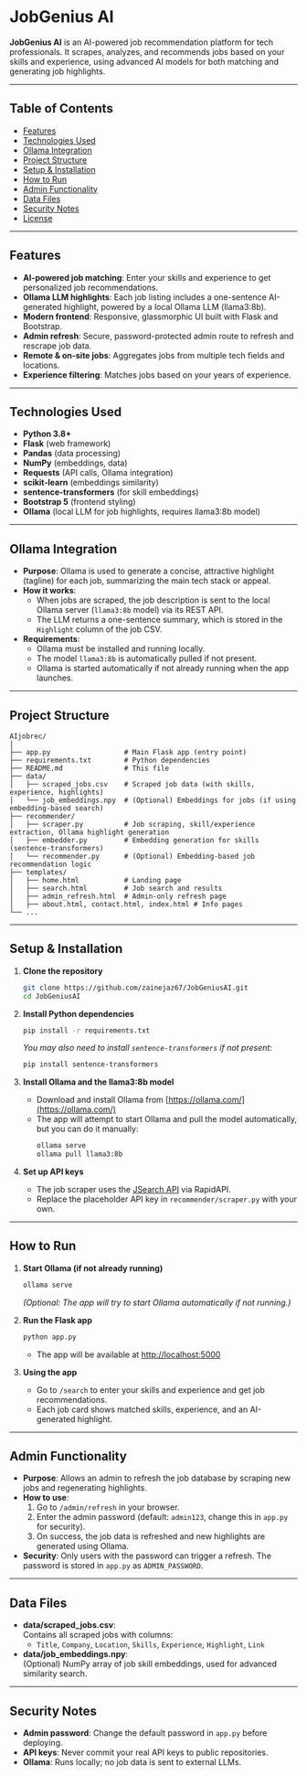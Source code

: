 # JobGenius AI

**JobGenius AI** is an AI-powered job recommendation platform for tech professionals. It scrapes, analyzes, and recommends jobs based on your skills and experience, using advanced AI models for both matching and generating job highlights.

---

## Table of Contents

- [Features](#features)
- [Technologies Used](#technologies-used)
- [Ollama Integration](#ollama-integration)
- [Project Structure](#project-structure)
- [Setup & Installation](#setup--installation)
- [How to Run](#how-to-run)
- [Admin Functionality](#admin-functionality)
- [Data Files](#data-files)
- [Security Notes](#security-notes)
- [License](#license)

---

## Features

- **AI-powered job matching**: Enter your skills and experience to get personalized job recommendations.
- **Ollama LLM highlights**: Each job listing includes a one-sentence AI-generated highlight, powered by a local Ollama LLM (llama3:8b).
- **Modern frontend**: Responsive, glassmorphic UI built with Flask and Bootstrap.
- **Admin refresh**: Secure, password-protected admin route to refresh and rescrape job data.
- **Remote & on-site jobs**: Aggregates jobs from multiple tech fields and locations.
- **Experience filtering**: Matches jobs based on your years of experience.

---

## Technologies Used

- **Python 3.8+**
- **Flask** (web framework)
- **Pandas** (data processing)
- **NumPy** (embeddings, data)
- **Requests** (API calls, Ollama integration)
- **scikit-learn** (embeddings similarity)
- **sentence-transformers** (for skill embeddings)
- **Bootstrap 5** (frontend styling)
- **Ollama** (local LLM for job highlights, requires llama3:8b model)

---

## Ollama Integration

- **Purpose**: Ollama is used to generate a concise, attractive highlight (tagline) for each job, summarizing the main tech stack or appeal.
- **How it works**:  
  - When jobs are scraped, the job description is sent to the local Ollama server (`llama3:8b` model) via its REST API.
  - The LLM returns a one-sentence summary, which is stored in the `Highlight` column of the job CSV.
- **Requirements**:  
  - Ollama must be installed and running locally.  
  - The model `llama3:8b` is automatically pulled if not present.
  - Ollama is started automatically if not already running when the app launches.

---

## Project Structure

```
AIjobrec/
│
├── app.py                  # Main Flask app (entry point)
├── requirements.txt        # Python dependencies
├── README.md               # This file
├── data/
│   ├── scraped_jobs.csv    # Scraped job data (with skills, experience, highlights)
│   └── job_embeddings.npy  # (Optional) Embeddings for jobs (if using embedding-based search)
├── recommender/
│   ├── scraper.py          # Job scraping, skill/experience extraction, Ollama highlight generation
│   ├── embedder.py         # Embedding generation for skills (sentence-transformers)
│   └── recommender.py      # (Optional) Embedding-based job recommendation logic
├── templates/
│   ├── home.html           # Landing page
│   ├── search.html         # Job search and results
│   ├── admin_refresh.html  # Admin-only refresh page
│   ├── about.html, contact.html, index.html # Info pages
└── ...
```

---

## Setup & Installation

1. **Clone the repository**
   ```sh
   git clone https://github.com/zainejaz67/JobGeniusAI.git
   cd JobGeniusAI
   ```

2. **Install Python dependencies**
   ```sh
   pip install -r requirements.txt
   ```
   *You may also need to install `sentence-transformers` if not present:*
   ```sh
   pip install sentence-transformers
   ```

3. **Install Ollama and the llama3:8b model**
   - Download and install Ollama from [https://ollama.com/](https://ollama.com/)
   - The app will attempt to start Ollama and pull the model automatically, but you can do it manually:
     ```sh
     ollama serve
     ollama pull llama3:8b
     ```

4. **Set up API keys**
   - The job scraper uses the [JSearch API](https://rapidapi.com/letscrape-6bRBa3QguO5/api/jsearch/) via RapidAPI.
   - Replace the placeholder API key in `recommender/scraper.py` with your own.

---

## How to Run

1. **Start Ollama (if not already running)**
   ```sh
   ollama serve
   ```
   *(Optional: The app will try to start Ollama automatically if not running.)*

2. **Run the Flask app**
   ```sh
   python app.py
   ```
   - The app will be available at [http://localhost:5000](http://localhost:5000)

3. **Using the app**
   - Go to `/search` to enter your skills and experience and get job recommendations.
   - Each job card shows matched skills, experience, and an AI-generated highlight.

---

## Admin Functionality

- **Purpose**: Allows an admin to refresh the job database by scraping new jobs and regenerating highlights.
- **How to use**:
  1. Go to `/admin/refresh` in your browser.
  2. Enter the admin password (default: `admin123`, change this in `app.py` for security).
  3. On success, the job data is refreshed and new highlights are generated using Ollama.
- **Security**: Only users with the password can trigger a refresh. The password is stored in `app.py` as `ADMIN_PASSWORD`.

---

## Data Files

- **data/scraped_jobs.csv**:  
  Contains all scraped jobs with columns:
  - `Title`, `Company`, `Location`, `Skills`, `Experience`, `Highlight`, `Link`
- **data/job_embeddings.npy**:  
  (Optional) NumPy array of job skill embeddings, used for advanced similarity search.

---

## Security Notes

- **Admin password**: Change the default password in `app.py` before deploying.
- **API keys**: Never commit your real API keys to public repositories.
- **Ollama**: Runs locally; no job data is sent to external LLMs.
